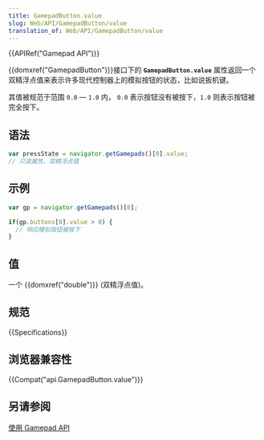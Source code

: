 ```yaml
---
title: GamepadButton.value
slug: Web/API/GamepadButton/value
translation_of: Web/API/GamepadButton/value
---
```

{{APIRef("Gamepad API")}}

{{domxref("GamepadButton")}}接口下的 **`GamepadButton.value`** 属性返回一个双精浮点值来表示许多现代控制器上的模拟按钮的状态，比如说扳机键。

其值被规范于范围 `0.0` — `1.0` 内， `0.0` 表示按钮没有被按下，`1.0` 则表示按钮被完全按下。

## 语法

```js
var pressState = navigator.getGamepads()[0].value;
// 只读属性、双精浮点值
```

## 示例

```js
var gp = navigator.getGamepads()[0];

if(gp.buttons[0].value > 0) {
  // 响应模拟按钮被按下
}
```

## 值

一个 {{domxref("double")}} (双精浮点值)。

## 规范

{{Specifications}}

## 浏览器兼容性

{{Compat("api.GamepadButton.value")}}

## 另请参阅

[使用 Gamepad API](/en-US/docs/Web/Guide/API/Gamepad)
